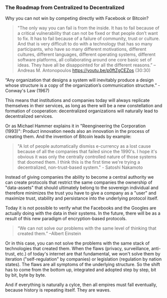 ### The Roadmap from Centralized to Decentralized  

Why you can not win by competing directly with Facebook or Bitcoin?
> "The only way you can fail is from the inside. It has to fail because of a critical vulnerability that can not be fixed or that people don’t want to fix. It has to fail because of a failure of community, trust or culture. And that is very difficult to do with a technology that has so many participants, who have so many different motivations, different cultures, different languages, different operating systems, different software platforms, all collaborating around one core basic set of ideas. They have all be disappointed for all the different reasons.” – Andreas M. Antonopoulos
https://youtu.be/p0ftZgCEZos (30:30)  

“Any organization that designs a system will inevitably produce a design whose structure is a copy of the organization’s communication structure.” - Conway's Law (1967)

This means that institutions and companies today will always replicate themselves in their services, as long as there will be a new constellation and formation of cooperation: decentralized organizations will naturally lead to decentralized services.

Or as Michael Hammer explains it in "Reengineering the Corporation (1993)": Product innovation needs also an innovation in the process of creating them. And the invention of Bitcoin leads by example:

>"A lot of people automatically dismiss e-currency as a lost cause because of all the companies that failed since the 1990's. I hope it's obvious it was only the centrally controlled nature of those systems that doomed them. I think this is the first time we're trying a decentralized, non-trust-based system." - Satoshi Nakamoto 

Instead of giving companies the ability to become a central authority we can create protocols that restrict the same companies the ownership of "data-assets" that should ultimately belong to the sovereign individual and therefore minimizes the trust you have to give a company as a "user" and maximize trust, stability and persistance into the underlying protocol itself.

Today it is not possible to verify what the Facebooks and the Googles are actually doing with the data in their systems. In the future, there will be as a result of this new paradigm of encryption-based protocols.

>“We can not solve our problems with the same level of thinking that created them.” –Albert Einstein

Or in this case, you can not solve the problems with the same stack of technologies that created them. When the flaws (privacy, surveillance, anti-trust, etc.) of today's internet are that fundamental, we won't solve them by iteration ("self-regulation" by companies) or legislation (regulation by nation states). The flaws are all symptoms of the underlying structure. So the shift has to come from the bottom up, integrated and adopted step by step, bit by bit, byte by byte.

And if everything is naturally a cylce, then all empires must fall eventually, because history is repeating itself. They are waves.

